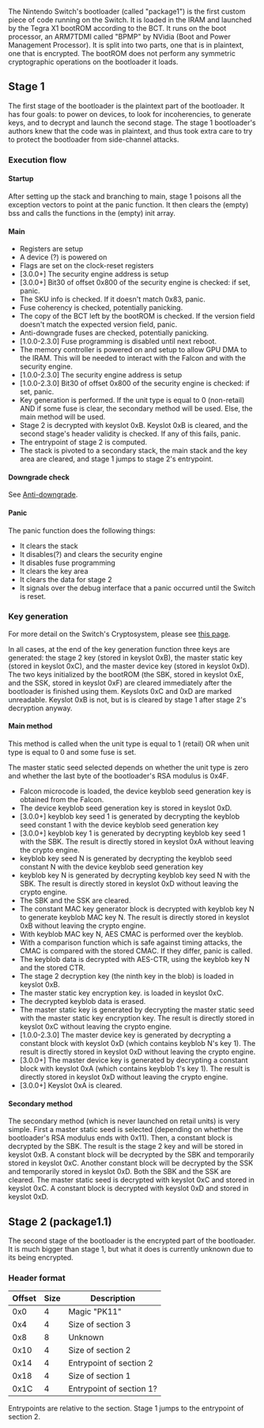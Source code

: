 The Nintendo Switch's bootloader (called "package1") is the first custom
piece of code running on the Switch. It is loaded in the IRAM and
launched by the Tegra X1 bootROM according to the BCT. It runs on the
boot processor, an ARM7TDMI called "BPMP" by NVidia (Boot and Power
Management Processor). It is split into two parts, one that is in
plaintext, one that is encrypted. The bootROM does not perform any
symmetric cryptographic operations on the bootloader it loads.

## Stage 1

The first stage of the bootloader is the plaintext part of the
bootloader. It has four goals: to power on devices, to look for
incoherencies, to generate keys, and to decrypt and launch the second
stage. The stage 1 bootloader's authors knew that the code was in
plaintext, and thus took extra care to try to protect the bootloader
from side-channel attacks.

### Execution flow

#### Startup

After setting up the stack and branching to main, stage 1 poisons all
the exception vectors to point at the panic function. It then clears the
(empty) bss and calls the functions in the (empty) init array.

#### Main

  - Registers are setup
  - A device (?) is powered on
  - Flags are set on the clock-reset registers
  - \[3.0.0+\] The security engine address is setup
  - \[3.0.0+\] Bit30 of offset 0x800 of the security engine is checked:
    if set, panic.
  - The SKU info is checked. If it doesn't match 0x83, panic.
  - Fuse coherency is checked, potentially panicking.
  - The copy of the BCT left by the bootROM is checked. If the version
    field doesn't match the expected version field, panic.
  - Anti-downgrade fuses are checked, potentially panicking.
  - \[1.0.0-2.3.0\] Fuse programming is disabled until next reboot.
  - The memory controller is powered on and setup to allow GPU DMA to
    the IRAM. This will be needed to interact with the Falcon and with
    the security engine.
  - \[1.0.0-2.3.0\] The security engine address is setup
  - \[1.0.0-2.3.0\] Bit30 of offset 0x800 of the security engine is
    checked: if set, panic.
  - Key generation is performed. If the unit type is equal to 0
    (non-retail) AND if some fuse is clear, the secondary method will be
    used. Else, the main method will be used.
  - Stage 2 is decrypted with keyslot 0xB. Keyslot 0xB is cleared, and
    the second stage's header validity is checked. If any of this fails,
    panic.
  - The entrypoint of stage 2 is computed.
  - The stack is pivoted to a secondary stack, the main stack and the
    key area are cleared, and stage 1 jumps to stage 2's entrypoint.

#### Downgrade check

See
[Anti-downgrade](Fuses#Anti-downgrade.md##Anti-downgrade "wikilink").

#### Panic

The panic function does the following things:

  - It clears the stack
  - It disables(?) and clears the security engine
  - It disables fuse programming
  - It clears the key area
  - It clears the data for stage 2
  - It signals over the debug interface that a panic occurred until the
    Switch is reset.

### Key generation

For more detail on the Switch's Cryptosystem, please see [this
page](Cryptosystem.md "wikilink").

In all cases, at the end of the key generation function three keys are
generated: the stage 2 key (stored in keyslot 0xB), the master static
key (stored in keyslot 0xC), and the master device key (stored in
keyslot 0xD). The two keys initialized by the bootROM (the SBK, stored
in keyslot 0xE, and the SSK, stored in keyslot 0xF) are cleared
immediately after the bootloader is finished using them. Keyslots 0xC
and 0xD are marked unreadable. Keyslot 0xB is not, but is is cleared by
stage 1 after stage 2's decryption anyway.

#### Main method

This method is called when the unit type is equal to 1 (retail) OR when
unit type is equal to 0 and some fuse is set.

The master static seed selected depends on whether the unit type is zero
and whether the last byte of the bootloader's RSA modulus is 0x4F.

  - Falcon microcode is loaded, the device keyblob seed generation key
    is obtained from the Falcon.
  - The device keyblob seed generation key is stored in keyslot 0xD.
  - \[3.0.0+\] keyblob key seed 1 is generated by decrypting the keyblob
    seed constant 1 with the device keyblob seed generation key
  - \[3.0.0+\] keyblob key 1 is generated by decrypting keyblob key seed
    1 with the SBK. The result is directly stored in keyslot 0xA without
    leaving the crypto engine.
  - keyblob key seed N is generated by decrypting the keyblob seed
    constant N with the device keyblob seed generation key
  - keyblob key N is generated by decrypting keyblob key seed N with the
    SBK. The result is directly stored in keyslot 0xD without leaving
    the crypto engine.
  - The SBK and the SSK are cleared.
  - The constant MAC key generator block is decrypted with keyblob key N
    to generate keyblob MAC key N. The result is directly stored in
    keyslot 0xB without leaving the crypto engine.
  - With keyblob MAC key N, AES CMAC is performed over the keyblob.
  - With a comparison function which is safe against timing attacks, the
    CMAC is compared with the stored CMAC. If they differ, panic is
    called.
  - The keyblob data is decrypted with AES-CTR, using the keyblob key N
    and the stored CTR.
  - The stage 2 decryption key (the ninth key in the blob) is loaded in
    keyslot 0xB.
  - The master static key encryption key. is loaded in keyslot 0xC.
  - The decrypted keyblob data is erased.
  - The master static key is generated by decrypting the master static
    seed with the master static key encryption key. The result is
    directly stored in keyslot 0xC without leaving the crypto engine.
  - \[1.0.0-2.3.0\] The master device key is generated by decrypting a
    constant block with keyslot 0xD (which contains keyblob N's key 1).
    The result is directly stored in keyslot 0xD without leaving the
    crypto engine.
  - \[3.0.0+\] The master device key is generated by decrypting a
    constant block with keyslot 0xA (which contains keyblob 1's key 1).
    The result is directly stored in keyslot 0xD without leaving the
    crypto engine.
  - \[3.0.0+\] Keyslot 0xA is cleared.

#### Secondary method

The secondary method (which is never launched on retail units) is very
simple. First a master static seed is selected (depending on whether the
bootloader's RSA modulus ends with 0x11). Then, a constant block is
decrypted by the SBK. The result is the stage 2 key and will be stored
in keyslot 0xB. A constant block will be decrypted by the SBK and
temporarily stored in keyslot 0xC. Another constant block will be
decrypted by the SSK and temporarily stored in keyslot 0xD. Both the SBK
and the SSK are cleared. The master static seed is decrypted with
keyslot 0xC and stored in keyslot 0xC. A constant block is decrypted
with keyslot 0xD and stored in keyslot 0xD.

## Stage 2 (package1.1)

The second stage of the bootloader is the encrypted part of the
bootloader. It is much bigger than stage 1, but what it does is
currently unknown due to its being encrypted.

### Header format

| Offset | Size | Description              |
| ------ | ---- | ------------------------ |
| 0x0    | 4    | Magic "PK11"             |
| 0x4    | 4    | Size of section 3        |
| 0x8    | 8    | Unknown                  |
| 0x10   | 4    | Size of section 2        |
| 0x14   | 4    | Entrypoint of section 2  |
| 0x18   | 4    | Size of section 1        |
| 0x1C   | 4    | Entrypoint of section 1? |

Entrypoints are relative to the section. Stage 1 jumps to the entrypoint
of section 2.
